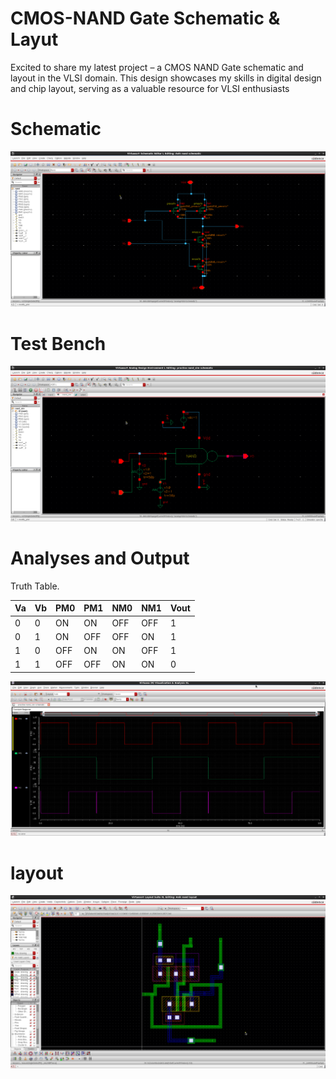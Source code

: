 # CMOS-NAND Gate Schematic & Layut
Excited to share my latest project – a CMOS NAND Gate schematic and layout in the VLSI domain. This design showcases my skills in digital design and chip layout, serving as a valuable resource for VLSI enthusiasts


# Schematic

![Sample Image](https://github.com/suryakiran69/CMOS-NAND-Gate/blob/main/Img-1.png)


# Test Bench

![Sample Image](https://github.com/suryakiran69/CMOS-NAND-Gate/blob/main/Img-2.png)

# Analyses and Output

Truth Table.

| Va | Vb | PM0 | PM1 | NM0 | NM1 | Vout |
| ---------| ---------| ---------| ---------| ---------| ---------| ---------|
| 0 | 0 | ON | ON | OFF | OFF | 1 |
| 0 | 1 | ON | OFF | OFF | ON | 1 |
| 1 | 0 | OFF | ON | ON | OFF | 1 |
| 1 | 1 | OFF | OFF | ON | ON | 0 |

![Sample Image](https://github.com/suryakiran69/CMOS-NAND-Gate/blob/main/Img-4.png)

# layout

![Sample Image](https://github.com/suryakiran69/CMOS-NAND-Gate/blob/main/Img-5.png)
